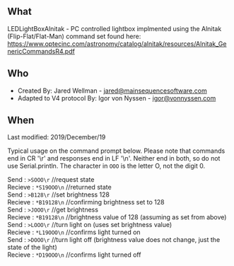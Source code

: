 ## What 
LEDLightBoxAlnitak - PC controlled lightbox implmented using the Alnitak (Flip-Flat/Flat-Man) command set found here: https://www.optecinc.com/astronomy/catalog/alnitak/resources/Alnitak_GenericCommandsR4.pdf

## Who
* Created By: Jared Wellman - jared@mainsequencesoftware.com
* Adapted to V4 protocol By: Igor von Nyssen - igor@vonnyssen.com


## When
  Last modified:  2019/December/19

Typical usage on the command prompt below. Please note that commands end in CR '\r' and responses end in LF '\n'. Neither end in both, so do not use Serial.println. The character in `OOO` is the letter O, not the digit 0.

Send     : `>SOOO\r`      //request state\
Recieve  : `*S19OOO\n`    //returned state\
Send     : `>B128\r`      //set brightness 128\
Recieve  : `*B19128\n`    //confirming brightness set to 128\
Send     : `>JOOO\r`      //get brightness\
Recieve  : `*B19128\n`    //brightness value of 128 (assuming as set from above)\
Send     : `>LOOO\r`      //turn light on (uses set brightness value)\
Recieve  : `*L19OOO\n`    //confirms light turned on\
Send     : `>DOOO\r`      //turn light off (brightness value does not change, just the state of the light)\
Recieve  : `*D19OOO\n`    //confirms light turned off
